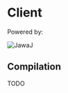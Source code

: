 # Client

Powered by:

![JawaJ](http://saucisseroyale.fr.cr/imageboard/pom/thumb/1447791229614.png)

## Compilation

TODO
